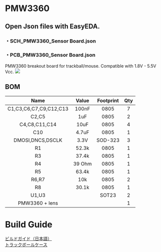 # **PMW3360**

## Open Json files with EasyEDA.
### ・SCH_PMW3360_Sensor Board.json
### ・PCB_PMW3360_Sensor Board.json

PMW3360 breakout board for trackball/mouse. Compatible with 1.8V - 5.5V Vcc.
![](https://user-images.githubusercontent.com/58157342/185282034-b1b37cc1-6474-4baf-a6f9-b1038cea2af9.jpg)

## **BOM**
|Name                       |Value  |Footprint  |Qty    |
|:---:                      |:---:  |:---:      |:---:  |
|C1,C3,C6,C7,C9,C12,C13     |100nF  |0805       |7      |
|C2,C5                      |1uF    |0805       |2      |
|C4,C8,C11,C14              |10uF   |0805       |4      |
|C10                        |4.7uF  |0805       |1      |
|DMOSI,DNCS,DSCLK           |3.3V   |SOD-323    |3      |
|R1                         |52.3k  |0805       |1      |
|R3                         |37.4k  |0805       |1      |
|R4                         |39 Ohm |0805       |1      |
|R5                         |63.4k  |0805       |1      |
|R6,R7                      |10k    |0805       |2      |
|R8                         |30.1k  |0805       |1      |
|U1,U3                      |       |SOT23      |2      |
|PMW3360 + lens             |       |           |1      |

# Build Guide

[ビルドガイド（日本語）](documents/buildguide.md)  
[トラックボールケース](stl)  
